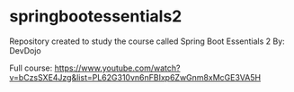 # springbootessentials2
Repository created to study the course called Spring Boot Essentials 2
By: DevDojo

Full course:
https://www.youtube.com/watch?v=bCzsSXE4Jzg&list=PL62G310vn6nFBIxp6ZwGnm8xMcGE3VA5H

